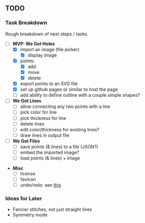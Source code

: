 ## TODO

### Task Breakdown

Rough breakdown of next steps / tasks.

- [ ] **MVP: We Got Holes**
  - [x] import an image (file picker)
    - [x] display image
  - [x] points:
    - [x] add
    - [x] move
    - [x] delete
  - [x] export points to an SVG file
  - [x] set up github pages or similar to host the page
  - [ ] add ability to define outline with a couple simple shapes?
- [ ] **We Got Lines**
  - [ ] allow connecting any two points with a line
  - [ ] pick color for line
  - [ ] pick thickness for line
  - [ ] delete lines
  - [ ] edit color/thickness for existing lines?
  - [ ] draw lines in output file
- [ ] **We Got Files**
  - [ ] save points (& lines) to a file (JSON?)
  - [ ] embed the imported image?
  - [ ] load points (& lines) + image
- **Misc**
  - [ ] license
  - [ ] favicon
  - [ ] undo/redo: see [this](https://medium.com/@alm.ozdmr/fabric-js-history-operations-undo-redo-and-useful-tips-edeab8d4f48d)

### Ideas for Later

- Fancier stitches, not just straight lines
- Symmetry mode
